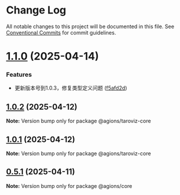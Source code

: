 # Change Log

All notable changes to this project will be documented in this file.
See [Conventional Commits](https://conventionalcommits.org) for commit guidelines.

# [1.1.0](https://github.com/Agions/TaroViz/compare/v1.0.2...v1.1.0) (2025-04-14)

### Features

- 更新版本号到1.0.3，修复类型定义问题 ([f5afd2d](https://github.com/Agions/TaroViz/commit/f5afd2d1e71ec8e9e4d57b6ce55693c5fb6e690b))

## [1.0.2](https://github.com/Agions/TaroViz/compare/v1.0.1...v1.0.2) (2025-04-12)

**Note:** Version bump only for package @agions/taroviz-core

## [1.0.1](https://github.com/Agions/TaroViz/compare/v0.4.0...v1.0.1) (2025-04-12)

**Note:** Version bump only for package @agions/taroviz-core

## [0.5.1](https://github.com/Agions/TaroViz/compare/v0.4.0...v0.5.1) (2025-04-11)

**Note:** Version bump only for package @agions/core
